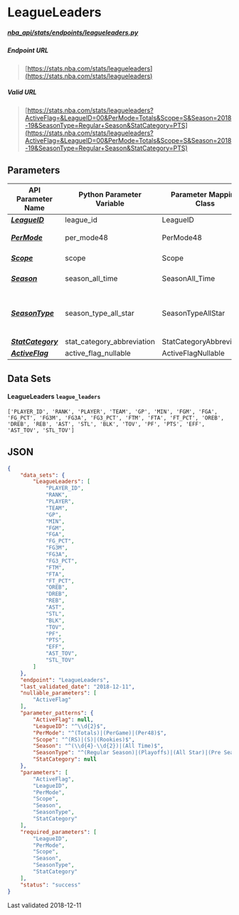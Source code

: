 # LeagueLeaders
##### [nba_api/stats/endpoints/leagueleaders.py](https://github.com/swar/nba_api/blob/master/nba_api/stats/endpoints/leagueleaders.py)

##### Endpoint URL
>[https://stats.nba.com/stats/leagueleaders](https://stats.nba.com/stats/leagueleaders)

##### Valid URL
>[https://stats.nba.com/stats/leagueleaders?ActiveFlag=&LeagueID=00&PerMode=Totals&Scope=S&Season=2018-19&SeasonType=Regular+Season&StatCategory=PTS](https://stats.nba.com/stats/leagueleaders?ActiveFlag=&LeagueID=00&PerMode=Totals&Scope=S&Season=2018-19&SeasonType=Regular+Season&StatCategory=PTS)

## Parameters
API Parameter Name | Python Parameter Variable | Parameter Mapping Class | Pattern | Required | Nullable
------------ | ------------ | ------------ | :-----------: | :---: | :---:
[_**LeagueID**_](https://github.com/swar/nba_api/blob/master/docs/nba_api/stats/library/parameters.md#LeagueID) | league_id | LeagueID | `^\d{2}$` | `Y` |  | 
[_**PerMode**_](https://github.com/swar/nba_api/blob/master/docs/nba_api/stats/library/parameters.md#PerMode) | per_mode48 | PerMode48 | `^(Totals)\|(PerGame)\|(Per48)$` | `Y` |  | 
[_**Scope**_](https://github.com/swar/nba_api/blob/master/docs/nba_api/stats/library/parameters.md#Scope) | scope | Scope | `^(RS)\|(S)\|(Rookies)$` | `Y` |  | 
[_**Season**_](https://github.com/swar/nba_api/blob/master/docs/nba_api/stats/library/parameters.md#Season) | season_all_time | SeasonAll_Time | `^(\d{4}-\d{2})\|(All Time)$` | `Y` |  | 
[_**SeasonType**_](https://github.com/swar/nba_api/blob/master/docs/nba_api/stats/library/parameters.md#SeasonType) | season_type_all_star | SeasonTypeAllStar | `^(Regular Season)\|(Playoffs)\|(All Star)\|(Pre Season)$` | `Y` |  | 
[_**StatCategory**_](https://github.com/swar/nba_api/blob/master/docs/nba_api/stats/library/parameters.md#StatCategory) | stat_category_abbreviation | StatCategoryAbbreviation |  | `Y` |  | 
[_**ActiveFlag**_](https://github.com/swar/nba_api/blob/master/docs/nba_api/stats/library/parameters.md#ActiveFlag) | active_flag_nullable | ActiveFlagNullable |  |  | `Y` | 

## Data Sets
#### LeagueLeaders `league_leaders`
```text
['PLAYER_ID', 'RANK', 'PLAYER', 'TEAM', 'GP', 'MIN', 'FGM', 'FGA', 'FG_PCT', 'FG3M', 'FG3A', 'FG3_PCT', 'FTM', 'FTA', 'FT_PCT', 'OREB', 'DREB', 'REB', 'AST', 'STL', 'BLK', 'TOV', 'PF', 'PTS', 'EFF', 'AST_TOV', 'STL_TOV']
```


## JSON
```json
{
    "data_sets": {
        "LeagueLeaders": [
            "PLAYER_ID",
            "RANK",
            "PLAYER",
            "TEAM",
            "GP",
            "MIN",
            "FGM",
            "FGA",
            "FG_PCT",
            "FG3M",
            "FG3A",
            "FG3_PCT",
            "FTM",
            "FTA",
            "FT_PCT",
            "OREB",
            "DREB",
            "REB",
            "AST",
            "STL",
            "BLK",
            "TOV",
            "PF",
            "PTS",
            "EFF",
            "AST_TOV",
            "STL_TOV"
        ]
    },
    "endpoint": "LeagueLeaders",
    "last_validated_date": "2018-12-11",
    "nullable_parameters": [
        "ActiveFlag"
    ],
    "parameter_patterns": {
        "ActiveFlag": null,
        "LeagueID": "^\\d{2}$",
        "PerMode": "^(Totals)|(PerGame)|(Per48)$",
        "Scope": "^(RS)|(S)|(Rookies)$",
        "Season": "^(\\d{4}-\\d{2})|(All Time)$",
        "SeasonType": "^(Regular Season)|(Playoffs)|(All Star)|(Pre Season)$",
        "StatCategory": null
    },
    "parameters": [
        "ActiveFlag",
        "LeagueID",
        "PerMode",
        "Scope",
        "Season",
        "SeasonType",
        "StatCategory"
    ],
    "required_parameters": [
        "LeagueID",
        "PerMode",
        "Scope",
        "Season",
        "SeasonType",
        "StatCategory"
    ],
    "status": "success"
}
```

Last validated 2018-12-11